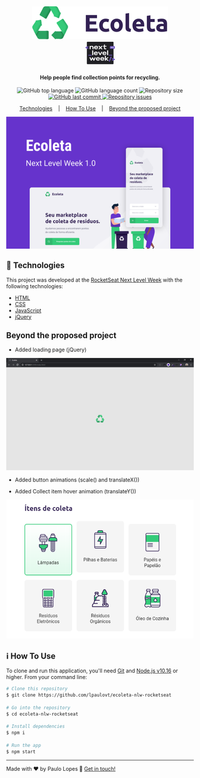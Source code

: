 <h1 align="center">
    <img alt="Ecoleta" src=".github/logo.svg" width="364" height="88"/>
    <br>
    <img alt="Ecoleta" src=".github/nextlevelweek.svg" width="79" height="60" />

</h1>

<h4 align="center">
  Help people find collection points for recycling.
</h4>
<p align="center">
  <img alt="GitHub top language" src="https://img.shields.io/github/languages/top/lpaulovt/ecoleta-nlw-rocketseat.svg">
  
  <img alt="GitHub language count" src="https://img.shields.io/github/languages/count/lpaulovt/ecoleta-nlw-rocketseat.svg">
  
  <img alt="Repository size" src="https://img.shields.io/github/repo-size/lpaulovt/ecoleta-nlw-rocketseat.svg">
  <a href="https://github.com/lpaulovt/ecoleta-nlw-rocketseat/commits/master">
    <img alt="GitHub last commit" src="https://img.shields.io/github/last-commit/lpaulovt/ecoleta-nlw-rocketseat.svg">
  </a>
  
  <a href="https://github.com/lpaulovt/ecoleta-nlw-rocketseat/issues">
    <img alt="Repository issues" src="https://img.shields.io/github/issues/lpaulovt/ecoleta-nlw-rocketseat.svg">
  </a>
</p>

<p align="center">
  <a href="#rocket-technologies">Technologies</a>&nbsp;&nbsp;&nbsp; |&nbsp;&nbsp;&nbsp;
  <a href="#information_source-how-to-use">How To Use</a>&nbsp;&nbsp;&nbsp; |&nbsp;&nbsp;&nbsp;
  <a href="#beyond-the-proposed-project">Beyond the proposed project</a>
</p>
<img alt="Ecoleta Screenshot" src=".github/ecoleta-screenshot.svg" max-width="960" max-height="674">

## :rocket: Technologies

This project was developed at the [RocketSeat Next Level Week](https://nextlevelweek.com/inscricao/1) with the following technologies:

-  [HTML]()
-  [CSS]()
-  [JavaScript]()
-  [jQuery](https://jquery.com/)

##  Beyond the proposed project

- Added loading page (jQuery)

<img alt="Ecoleta loading page screenshot" src=".github/loader-page-screenshot.png">

- Added button animations (scale() and translateX())

- Added Collect item hover animation (translateY())

<img alt="Collect items hover animation screenshot" src=".github/collected-item.png">

## :information_source: How To Use

To clone and run this application, you'll need [Git](https://git-scm.com) and [Node.js v10.16][nodejs] or higher. From your command line:

```bash
# Clone this repository
$ git clone https://github.com/lpaulovt/ecoleta-nlw-rocketseat

# Go into the repository
$ cd ecoleta-nlw-rocketseat

# Install dependencies
$ npm i

# Run the app
$ npm start
```
---

Made with ❤ by Paulo Lopes :wave: [Get in touch!](https://www.linkedin.com/in/lpaulovt)

[nodejs]: https://nodejs.org/